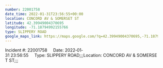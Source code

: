 ```yaml
---
number: 22001758
date_time: 2022-01-31T23:56:55+00:00
location: CONCORD AV & SOMERSET ST
latitude: 42.39949004370695
longitude: -71.18794992155766
type: SLIPPERY ROAD
google_maps_link: https://maps.google.com/?q=42.39949004370695,-71.18794992155766
---
```


Incident #: 22001758     Date: 2022‐01‐31 23:56:55     Type: SLIPPERY ROAD;;;Location: CONCORD AV & SOMERSET ST;;;
